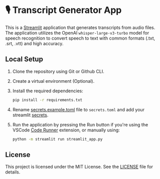 # 🎙️ Transcript Generator App

This is a [Streamlit](https://streamlit.io/) application that generates transcripts from audio files. The application utilizes the OpenAI `whisper-large-v3-turbo` model for speech recognition to convert speech to text with common formats (.txt, .srt, .vtt) and high accuracy.

## Local Setup

1. Clone the repository using Git or Github CLI.

2. Create a virtual environment (Optional).

3. Install the required dependencies:

   ```sh
   pip install -r requirements.txt
   ```

4. Rename [secrets.example.toml](./.streamlit/secrets.example.toml) file to `secrets.toml` and add your streamlit [secrets](https://docs.streamlit.io/develop/concepts/connections/secrets-management).

5. Run the application by pressing the Run button if you're using the VSCode [Code Runner](https://marketplace.visualstudio.com/items?itemName=formulahendry.code-runner) extension, or manually using:
   ```sh
   python -m streamlit run streamlit_app.py
   ```

## License

This project is licensed under the MIT License. See the [LICENSE](./LICENSE) file for details.
